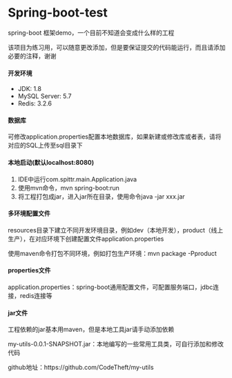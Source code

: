 # Spring-boot-test
<p>spring-boot 框架demo，一个目前不知道会变成什么样的工程</p>
<p>该项目为练习用，可以随意更改添加，但是要保证提交的代码能运行，而且请添加必要的注释，谢谢</p>

<h4>开发环境</h4>
<ul>
<li>JDK: 1.8</li>
<li>MySQL Server: 5.7</li>
<li>Redis: 3.2.6</li>
</ul>


<h4>数据库</h4>
<p>可修改application.properties配置本地数据库，如果新建或修改库或者表，请将对应的SQL上传至sql目录下</p>


<h4>本地启动(默认localhost:8080)</h4>
<ol>
<li>IDE中运行com.spittr.main.Application.java</li>
<li>使用mvn命令，mvn spring-boot:run</li>
<li>将工程打包成jar，进入jar所在目录，使用命令java -jar xxx.jar</li>
</ol>


<h4>多环境配置文件</h4>
<p>resources目录下建立不同开发环境目录，例如dev（本地开发），product（线上生产），在对应环境下创建配置文件application.properties</p>
<p>使用maven命令打包不同环境，例如打包生产环境：mvn package -Pproduct</p>


<h4>properties文件</h4>
<p>application.properties：spring-boot通用配置文件，可配置服务端口，jdbc连接，redis连接等</p>


<h4>jar文件</h4>
<p>工程依赖的jar基本用maven，但是本地工具jar请手动添加依赖</p>
<p>my-utils-0.0.1-SNAPSHOT.jar：本地编写的一些常用工具类，可自行添加和修改代码</p>
<p>github地址：https://github.com/CodeTheft/my-utils</p>